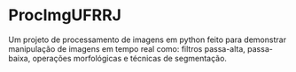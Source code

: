 
# ProcImgUFRRJ  

Um projeto  de processamento de imagens em python feito para demonstrar manipulação de imagens em tempo real como: filtros passa-alta, passa-baixa, operações morfológicas e técnicas de segmentação. 
